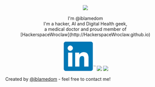<p align="center">
<img src="https://media.tenor.com/images/d38d75a07054e022efd737caee1c502c/tenor.gif" width="300px">
<p align='center'>
I'm @iblamedom<br>
I'm a hacker, AI and Digital Health geek,<br> a medical doctor and proud member of <br> 
[HackerspaceWroclaw](http://HackerspaceWroclaw.github.io)


<br>

<p align="center">
    <a href="www.twitter.com/iblamedom" alt="Twitter" rel="nofollow"><img src="" style="max-width:100%;"></a>
    <a href="www.linkedin.com/in/dominikstosik" alt="Linkedin" rel="nofollow"><img src="In-2C-128px-TM.png" style="max-width:20%;"></a>
    <a href="mailto:office@iblamedom.com" alt="Contact me"><img src="https://raw.githubusercontent.com/jayehernandez/jayehernandez/3f5402efef9a0ae89211a6e04609558e862ca616/readme/mail-fill.svg" style="max-width:100%;"></a>
    <a href="www.iblamedom.com" alt="My site" rel="nofollow"><img src="https://raw.githubusercontent.com/jayehernandez/jayehernandez/3f5402efef9a0ae89211a6e04609558e862ca616/readme/external-link-line.svg" style="max-width:100%;"></a>
  </p>
  




Created by [@iblamedom](http://www.iblamedom.com/) - feel free to contact me!
